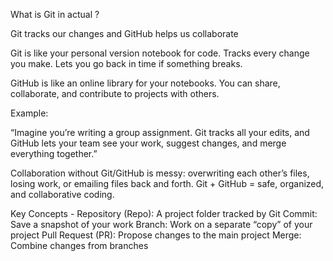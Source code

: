 What is Git in actual ?

Git tracks our changes and GitHub helps us collaborate

Git is like your personal version notebook for code.
Tracks every change you make.
Lets you go back in time if something breaks.

GitHub is like an online library for your notebooks.
You can share, collaborate, and contribute to projects with others.

Example:

“Imagine you’re writing a group assignment. Git tracks all your edits, and GitHub lets your team see your work, suggest changes, and merge everything together.”

Collaboration without Git/GitHub is messy: overwriting each other’s files, losing work, or emailing files back and forth.
Git + GitHub = safe, organized, and collaborative coding.



Key Concepts -
Repository (Repo): A project folder tracked by Git
Commit: Save a snapshot of your work
Branch: Work on a separate “copy” of your project
Pull Request (PR): Propose changes to the main project
Merge: Combine changes from branches